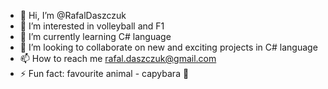 - 👋 Hi, I’m @RafalDaszczuk
- 👀 I’m interested in volleyball and F1
- 🌱 I’m currently learning C# language
- 💞️ I’m looking to collaborate on new and exciting projects in C# language
- 📫 How to reach me rafal.daszczuk@gmail.com
- ⚡ Fun fact: favourite animal - capybara 🦫

<!---
RafalDaszczuk/RafalDaszczuk is a ✨ special ✨ repository because its `README.md` (this file) appears on your GitHub profile.
You can click the Preview link to take a look at your changes.
--->
